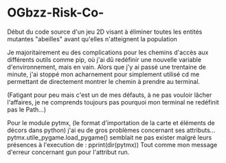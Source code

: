 # OGbzz-Risk-Co-
Début du code source d'un jeu 2D visant à éliminer toutes les entités mutantes "abeilles" avant qu'elles n'atteignent la population

Je majoritairement eu des complications pour les chemins d'accès aux différents outils comme pip, où j'ai dû redéfinir une nouvelle 
variable d'environnement, mais en vain. Alors que j'y ai passé une trentaine de minute, j'ai stoppé mon acharnement pour
simplement utilisé cd me permettant de directement montrer le chemin à prendre au terminal. 

(Fatigant pour peu mais c'est un de 
mes défauts, à ne pas vouloir lâcher l'affaires, je ne comprends toujours pas pourquoi mon terminal ne redéfinit pas le Path...)

Pour le module pytmx, (le format d'importation de la carte et éléments de décors dans python)
j'ai eu de gros problèmes concernant ses attributs... pytmx.utile_pygame.load_pygame() semblait ne pas exister
malgré leurs présences à l'execution de : pprint(dir(pytmx))
Tout comme mon message d'erreur concernant gun pour l'attribut run.
